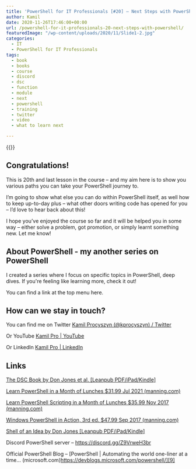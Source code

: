 ```yaml
---
title: 'PowerShell for IT Professionals [#20] – Next Steps with PowerShell'
author: Kamil
date: 2020-11-26T17:46:00+00:00
url: /powershell-for-it-professionals-20-next-steps-with-powershell/
featuredImage: "/wp-content/uploads/2020/11/Slide1-2.jpg"
categories:
  - IT
  - PowerShell for IT Professionals
tags:
  - book
  - books
  - course
  - discord
  - dsc
  - function
  - module
  - next
  - powershell
  - training
  - twitter
  - video
  - what to learn next

---
```


{{<youtube OsoBfFkapjY>}}

## Congratulations!

This is 20th and last lesson in the course &#8211; and my aim here is to show you various paths you can take your PowerShell journey to.

I&#8217;m going to show what else you can do within PowerShell itself, as well how to keep up-to-day plus &#8211; what other doors writing code has opened for you &#8211; I&#8217;d love to hear back about this!

I hope you&#8217;ve enjoyed the course so far and it will be helped you in some way &#8211; either solve a problem, got promotion, or simply learnt something new. Let me know!

## About PowerShell - my another series on PowerShell

I created a series where I focus on specific topics in PowerShell, deep dives. If you're feeling like learning more, check it out!

You can find a link at the top menu here.

## How can we stay in touch?

You can find me on Twitter [Kamil Procyszyn (@kprocyszyn) / Twitter][1]

Or YouTube [Kamil Pro | YouTube][2]

Or LinkedIn [Kamil Pro | LinkedIn][3]

## Links

[The DSC Book by Don Jones et al. [Leanpub PDF/iPad/Kindle]][4]

[Learn PowerShell in a Month of Lunches $31.99 Jul 2021 (manning.com)][5]

[Learn PowerShell Scripting in a Month of Lunches $35.99 Nov 2017 (manning.com)][6]

[Windows PowerShell in Action, 3rd ed. $47.99 Sep 2017 (manning.com)][7]

[Shell of an Idea by Don Jones [Leanpub PDF/iPad/Kindle]][8]

Discord PowerShell server &#8211; <https://discord.gg/Z9VrweH3br>

Official PowerShell Blog &#8211; [PowerShell | Automating the world one-liner at a time… (microsoft.com)https://devblogs.microsoft.com/powershell/][9]

 [1]: https://twitter.com/kprocyszyn
 [2]: https://www.youtube.com/channel/UCUIpj37vVQFBRF7B5WDVaYQ/
 [3]: https://www.linkedin.com/in/kprocyszyn/
 [4]: https://leanpub.com/the-dsc-book
 [5]: https://www.manning.com/books/learn-powershell-in-a-month-of-lunches?query=powershell
 [6]: https://www.manning.com/books/learn-powershell-scripting-in-a-month-of-lunches?query=powershell
 [7]: https://www.manning.com/books/windows-powershell-in-action-third-edition?query=powershell
 [8]: https://leanpub.com/shell-of-an-idea
 [9]: https://devblogs.microsoft.com/powershell/
